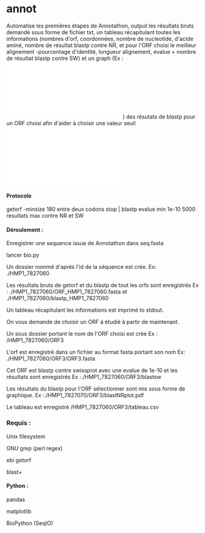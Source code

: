 # annot
Automatise les premières étapes de Annotathon, output les résultats bruts demandé sous forme de fichier txt, un tableau récapitulant toutes les informations (nombres d'orf, coordonnées, nombre de nucleotide, d'acide aminé, nombre de résultat blastp contre NR, et pour l'ORF choisi le meilleur alignement -pourcentage d'identité, longueur alignement, evalue + nombre de résultat blastp contre SW)
et un graph (Ex : ![Plot](/HMP1_7827070/ORF3/blastNRplot.pdf)
 ) des résutats de blastp pour un ORF choisi afin d'aider à choisir une valeur seuil ![Plot](/HMP1_7827070/ORF3/blastNRplot.pdf)

#### Protocole 
getorf -minsize 180 entre deux codons stop | blastp evalue min 1e-10 5000 resultats max contre NR et SW 

#### Déroulement : 

Enregistrer une sequence issue de Annotathon dans seq.fasta 

lancer bio.py 

Un dossier nommé d'aprés l'id de la séquence est crée. Ex: ./HMP1_7827060

Les résultats bruts de getorf et du blastp de tout les orfs sont enregistrés Ex : ./HMP1_7827060/ORF_HMP1_7827060.fasta et ./HMP1_7827060/blastp_HMP1_7827060

Un tableau récapitulant les informations est imprimé to stdout. 

On vous demande de choisir un ORF à étudié à partir de maintenant.

Un sous dossier portant le nom de l'ORF choisi est crée Ex : /HMP1_7827060/ORF3

L'orf est enregistré dans un fichier au format fasta portant son nom Ex: ./HMP1_7827060/ORF3/ORF3.fasta

Cet ORF est blastp contre swissprot avec une evalue de 1e-10 et les résultats sont enregistrés Ex :./HMP1_7827060/ORF3/blastsw

Les résultats du blastp pour l'ORF sélectionner sont mis sous forme de graphique. Ex :./HMP1_7827070/ORF3/blastNRplot.pdf


Le tableau est enregistré /HMP1_7827060/ORF3/tableau.csv



### Requis : 

Unix filesystem

GNU grep (perl regex)   

ebi getorf 

blast+


#### Python : 

pandas

matplotlib

BioPython (SeqIO)
